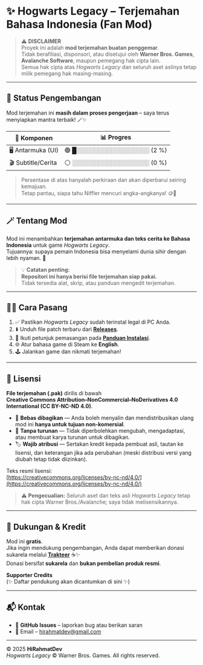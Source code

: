# ✨ Hogwarts Legacy – Terjemahan Bahasa Indonesia (Fan Mod)

> ⚠️ **DISCLAIMER**  
> Proyek ini adalah **mod terjemahan buatan penggemar**.  
> Tidak berafiliasi, disponsori, atau disetujui oleh **Warner Bros. Games**, **Avalanche Software**, maupun pemegang hak cipta lain.  
> Semua hak cipta atas _Hogwarts Legacy_ dan seluruh aset aslinya tetap milik pemegang hak masing-masing.

---

## 🚧 Status Pengembangan

Mod terjemahan ini **masih dalam proses pengerjaan** – saya terus menyiapkan mantra terbaik! 🪄✨

| 🧩 Komponen        | 📊 Progres                  |
| ------------------ | --------------------------- |
| 🖥️ Antarmuka (UI)  | 🟢 █░░░░░░░░░░░░░░░░░ (2 %) |
| 🎬 Subtitle/Cerita | ⚪ ░░░░░░░░░░░░░░░░░░ (0 %) |

> Persentase di atas hanyalah perkiraan dan akan diperbarui seiring kemajuan.  
> Tetap pantau, siapa tahu Niffler mencuri angka-angkanya! 🪙🦝

---

## 🪄 Tentang Mod

Mod ini menambahkan **terjemahan antarmuka dan teks cerita ke Bahasa Indonesia** untuk game _Hogwarts Legacy_.  
Tujuannya: supaya pemain Indonesia bisa menyelami dunia sihir dengan lebih nyaman. 🌟

> 💡 **Catatan penting:**  
> **Repositori ini hanya berisi file terjemahan siap pakai.**  
> Tidak tersedia alat, skrip, atau panduan mengedit terjemahan.

---

## 🧙‍♂️ Cara Pasang

1. ✅ Pastikan _Hogwarts Legacy_ sudah terinstal legal di PC Anda.
2. ⬇️ Unduh file patch terbaru dari [**Releases**](./releases).
3. 📜 Ikuti petunjuk pemasangan pada [**Panduan Instalasi**](./INSTALL.md).
4. 🌐 Atur bahasa game di Steam ke **English**.
5. 🕹️ Jalankan game dan nikmati terjemahan!

---

## 📜 Lisensi

**File terjemahan (.pak)** dirilis di bawah  
**Creative Commons Attribution–NonCommercial–NoDerivatives 4.0 International (CC BY-NC-ND 4.0)**.

- 🔁 **Bebas dibagikan** — Anda boleh menyalin dan mendistribusikan ulang mod ini **hanya untuk tujuan non-komersial**.
- 🚫 **Tanpa turunan** — Tidak diperbolehkan mengubah, mengadaptasi, atau membuat karya turunan untuk dibagikan.
- 🏷️ **Wajib atribusi** — Sertakan kredit kepada pembuat asli, tautan ke lisensi, dan keterangan jika ada perubahan (meski distribusi versi yang diubah tetap tidak diizinkan).

Teks resmi lisensi:  
[https://creativecommons.org/licenses/by-nc-nd/4.0/](https://creativecommons.org/licenses/by-nc-nd/4.0/)

> ⚠️ **Pengecualian:** Seluruh aset dan teks asli _Hogwarts Legacy_ tetap hak cipta Warner Bros./Avalanche; saya tidak melisensikannya.

---

## 💖 Dukungan & Kredit

Mod ini **gratis**.  
Jika ingin mendukung pengembangan, Anda dapat memberikan donasi sukarela melalui **[Trakteer](https://teer.id/hirahmat.dev)** ☕✨  
Donasi bersifat **sukarela** dan **bukan pembelian produk resmi**.

**Supporter Credits**  
(✨ Daftar pendukung akan dicantumkan di sini ✨)

---

## 📬 Kontak

- 🐞 **GitHub Issues** – laporkan bug atau berikan saran
- 📧 Email – <hirahmatdev@gmail.com>

---

© 2025 **HiRahmatDev**  
_Hogwarts Legacy_ © Warner Bros. Games. All rights reserved.
